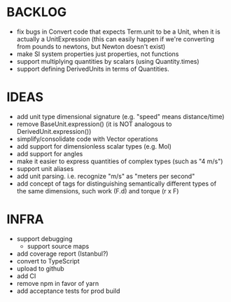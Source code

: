 # BACKLOG
* fix bugs in Convert code that expects Term.unit to be a Unit, when it is actually a UnitExpression
    (this can easily happen if we're converting from pounds to newtons, but Newton doesn't exist)
* make SI system properties just properties, not functions
* support multiplying quantities by scalars (using Quantity.times)
* support defining DerivedUnits in terms of Quantities.

# IDEAS
- add unit type dimensional signature (e.g. "speed" means distance/time)
- remove BaseUnit.expression() (it is NOT analogous to DerivedUnit.expression())
- simplify/consolidate code with Vector operations
- add support for dimensionless scalar types (e.g. Mol)
- add support for angles
- make it easier to express quantities of complex types (such as "4 m/s")
- support unit aliases
- add unit parsing.  i.e. recognize "m/s" as "meters per second"
- add concept of tags for distinguishing semantically different types of the same dimensions, such work (F.d) and torque (r x F)

# INFRA
- support debugging
  -   support source maps
- add coverage report (Istanbul?)
- convert to TypeScript
- upload to github
- add CI
- remove npm in favor of yarn
- add acceptance tests for prod build